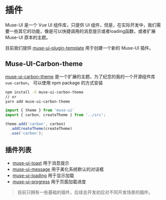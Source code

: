# 插件

Muse-UI 是一个 Vue UI 组件库，只提供 UI 组件，但是，在实际开发中，我们需要一些其它的功能，像是可以快捷调用的消息提示或者loading函数，或者扩展 Muse-UI 原本的主题。

目前我们提供 [muse-ui-plugin-template](https://github.com/museui/muse-ui-plugin-template) 用于创建一个新的 Muse-UI 插件。

## Muse-UI-Carbon-theme

[muse-ui-carbon-theme](https://github.com/museui/muse-ui-carbon-theme) 是一个扩展的主题，为了纪念的我的一个开源组件库 `vue-carbon`， 可以使用 npm package 的方式安装

```bash
npm install -S muse-ui-carbon-theme
// or
yarn add muse-ui-carbon-theme
```

```javascript
import { theme } from 'muse-ui'
import { carbon, createTheme } from '../src';

theme.add('carbon', carbon)
  .addCreateTheme(createTheme)
  .use('carbon');
```

## 插件列表

* [muse-ui-toast](https://github.com/museui/muse-ui-toast) 用于消息提示
* [muse-ui-message](https://github.com/museui/muse-ui-message) 用于美化系统默认的对话框
* [muse-ui-loading](https://github.com/museui/muse-ui-loading) 用于显示加载
* [muse-ui-progress](https://github.com/museui/muse-ui-progress) 用于页面加载进度

> 目前只拥有一些基础的插件，后续会开发初应对不同开发场景的插件。
